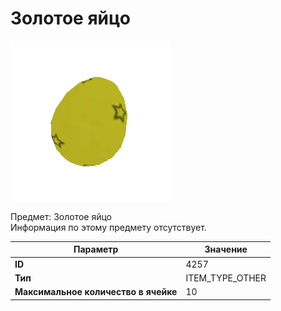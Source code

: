 # Золотое яйцо

![Item Image](../img/4257.webp?raw=true)

Предмет: Золотое яйцо<br>Информация по этому предмету отсутствует.


| Параметр | Значение |
|----------|----------|
| **ID** | 4257 |
| **Тип** | ITEM_TYPE_OTHER |
| **Максимальное количество в ячейке** | 10 |

